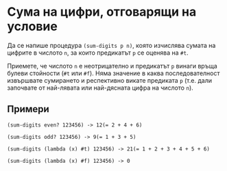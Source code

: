 Сума на цифри, отговарящи на условие
====================================
Да се напише процедура `(sum-digits p n)`, която изчислява сумата на цифрите в числото `n`, за които предикатът `p` се оценява на `#t`.

Приемете, че числото `n` е неотрицателно и предикатът `p` винаги връща булеви стойности (`#t` или `#f`). Няма значение в каква последователност извършвате сумирането и респективно викате предиката `p` (т.е. дали започвате от най-лявата или най-дясната цифра на числото `n`).

Примери
-------

`(sum-digits even? 123456) -> 12(= 2 + 4 + 6)`

`(sum-digits odd? 123456) -> 9(= 1 + 3 + 5)`

`(sum-digits (lambda (x) #t) 123456) -> 21(= 1 + 2 + 3 + 4 + 5 + 6)`

`(sum-digits (lambda (x) #f) 123456) -> 0`
